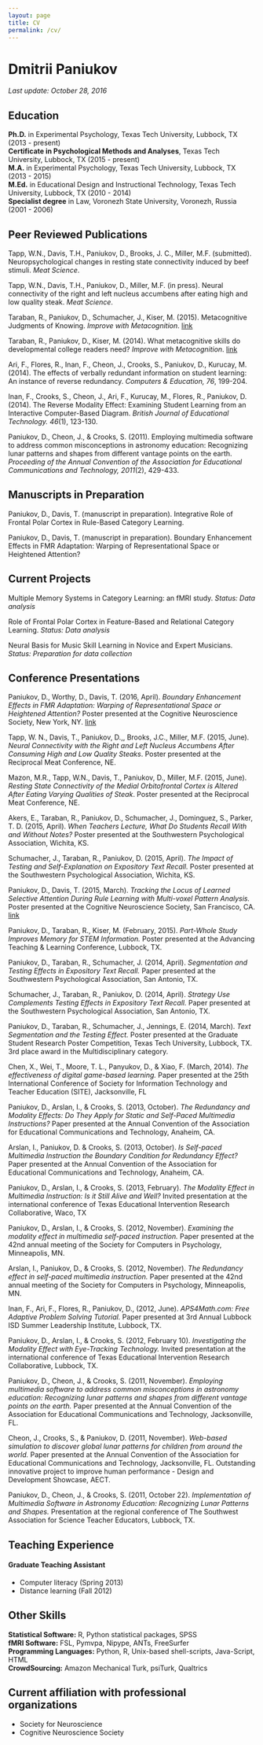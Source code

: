```yaml
---
layout: page
title: CV
permalink: /cv/
---
```


# Dmitrii Paniukov

*Last update: October 28, 2016*

## Education
**Ph.D.** in Experimental Psychology, Texas Tech University, Lubbock, TX (2013 - present)  
**Certificate in Psychological Methods and Analyses**, Texas Tech University, Lubbock, TX (2015 - present)  
**M.A.** in Experimental Psychology, Texas Tech University, Lubbock, TX (2013 - 2015)  
**M.Ed.** in Educational Design and Instructional Technology, Texas Tech University, Lubbock, TX (2010 - 2014)  
**Specialist degree** in Law, Voronezh State University, Voronezh, Russia (2001 - 2006)  

## Peer Reviewed Publications

Tapp, W.N., Davis, T.H., Paniukov, D., Brooks, J. C., Miller, M.F. (submitted). Neuropsychological changes in resting state connectivity induced by beef stimuli. *Meat Science*.

Tapp, W.N., Davis, T.H., Paniukov, D., Miller, M.F. (in press). Neural connectivity of the right and left nucleus accumbens after eating high and low quality steak. *Meat Science*.

Taraban, R., Paniukov, D., Schumacher, J., Kiser, M. (2015). Metacognitive Judgments of Knowing. *Improve with Metacognition*. [link](http://www.improvewithmetacognition.com/metacognitive-judgments-of-knowing/)  

Taraban, R., Paniukov, D., Kiser, M. (2014). What metacognitive skills do developmental college readers need? *Improve with Metacognition*.  [link](http://www.improvewithmetacognition.com/what-metacognitive-skills-do-developmental-college-readers-need/)

Ari, F., Flores, R., Inan, F., Cheon, J., Crooks, S., Paniukov, D., Kurucay, M. (2014). The effects of verbally redundant information on student learning: An instance of reverse redundancy. *Computers & Education, 76*, 199-204.

Inan, F., Crooks, S., Cheon, J., Ari, F., Kurucay, M., Flores, R., Paniukov, D. (2014). The Reverse Modality Effect: Examining Student Learning from an Interactive Computer-Based Diagram. *British Journal of Educational Technology. 46*(1), 123-130.

Paniukov, D., Cheon, J., & Crooks, S. (2011). Employing multimedia software to address common misconceptions in astronomy education: Recognizing lunar patterns and shapes from different vantage points on the earth. *Proceeding of the Annual Convention of the Association for Educational Communications and Technology, 2011*(2), 429-433.

## Manuscripts in Preparation

Paniukov, D., Davis, T. (manuscript in preparation). Integrative Role of Frontal Polar Cortex in Rule-Based Category Learning.

Paniukov, D., Davis, T. (manuscript in preparation). Boundary Enhancement Effects in FMR Adaptation: Warping of Representational Space or Heightened Attention?

## Current Projects

Multiple Memory Systems in Category Learning: an fMRI study. *Status: Data analysis*

Role of Frontal Polar Cortex in Feature-Based and Relational Category Learning. *Status: Data analysis*

Neural Basis for Music Skill Learning in Novice and Expert Musicians. *Status: Preparation for data collection*

## Conference Presentations

Paniukov, D., Worthy, D., Davis, T. (2016, April). *Boundary Enhancement Effects in FMR Adaptation: Warping of Representational Space or Heightened Attention?* Poster presented at the Cognitive Neuroscience Society, New York, NY. [link](https://www.researchgate.net/publication/299485280_Boundary_Enhancement_Effects_in_FMR_Adaptation_Warping_of_Representational_Space_or_Heightened_Attention)

Tapp, W. N., Davis, T., Paniukov, D.,, Brooks, J.C., Miller, M.F. (2015, June). *Neural Connectivity with the Right and Left Nucleus Accumbens After Consuming High and Low Quality Steaks*. Poster presented at the Reciprocal Meat Conference, NE.

Mazon, M.R., Tapp, W.N., Davis, T., Paniukov, D., Miller, M.F. (2015, June). *Resting State Connectivity of the Medial Orbitofrontal Cortex is Altered After Eating Varying Qualities of Steak*. Poster presented at the Reciprocal Meat Conference, NE.

Akers, E., Taraban, R., Paniukov, D., Schumacher, J., Dominguez, S., Parker, T. D. (2015, April). *When Teachers Lecture, What Do Students Recall With and Without Notes?* Poster presented at the Southwestern Psychological Association, Wichita, KS.

Schumacher, J., Taraban, R., Paniukov, D. (2015, April). *The Impact of Testing and Self-Explanation on Expository Text Recall.* Poster presented at the Southwestern Psychological Association, Wichita, KS.

Paniukov, D., Davis, T. (2015, March). *Tracking the Locus of Learned Selective Attention During Rule Learning with Multi-voxel Pattern Analysis.* Poster presented at the Cognitive Neuroscience Society, San Francisco, CA. [link](https://www.researchgate.net/publication/280157147_Tracking_the_Locus_of_Learned_Selective_Attention_During_Rule_Learning_with_Multi-voxel_Pattern_Analysis)

Paniukov, D., Taraban, R., Kiser, M. (February, 2015). *Part-Whole Study Improves Memory for STEM Information.* Poster presented at the Advancing Teaching & Learning Conference, Lubbock, TX.

Paniukov, D., Taraban, R., Schumacher, J. (2014, April). *Segmentation and Testing Effects in Expository Text Recall.* Paper presented at the Southwestern Psychological Association, San Antonio, TX.

Schumacher, J., Taraban, R., Paniukov, D. (2014, April). *Strategy Use Complements Testing Effects in Expository Text Recall.* Paper presented at the Southwestern Psychological Association, San Antonio, TX.

Paniukov, D., Taraban, R., Schumacher, J., Jennings, E. (2014, March). *Text Segmentation and the Testing Effect.* Poster presented at the Graduate Student Research Poster Competition, Texas Tech University, Lubbock, TX. 3rd place award in the Multidisciplinary category.

Chen, X., Wei, T., Moore, T. L., Panyukov, D., & Xiao, F. (March, 2014). *The effectiveness of digital game-based learning.* Paper presented at the 25th International Conference of Society for Information Technology and Teacher Education (SITE), Jacksonville, FL

Paniukov, D., Arslan, I., & Crooks, S. (2013, October). *The Redundancy and Modality Effects: Do They Apply for Static and Self-Paced Multimedia Instructions?* Paper presented at the Annual Convention of the Association for Educational Communications and Technology, Anaheim, CA.

Arslan, I., Paniukov, D. & Crooks, S. (2013, October). *Is Self-paced Multimedia Instruction the Boundary Condition for Redundancy Effect?* Paper presented at the Annual Convention of the Association for Educational Communications and Technology, Anaheim, CA.

Paniukov, D., Arslan, I., & Crooks, S. (2013, February). *The Modality Effect in Multimedia Instruction: Is it Still Alive and Well?* Invited presentation at the international conference of Texas Educational Intervention Research Collaborative, Waco, TX

Paniukov, D., Arslan, I., & Crooks, S. (2012, November). *Examining the modality effect in multimedia self-paced instruction.* Paper presented at the 42nd annual meeting of the Society for Computers in Psychology, Minneapolis, MN.

Arslan, I., Paniukov, D., & Crooks, S. (2012, November). *The Redundancy effect in self-paced multimedia instruction.* Paper presented at the 42nd annual meeting of the Society for Computers in Psychology, Minneapolis, MN.

Inan, F., Ari, F., Flores, R., Paniukov, D., (2012, June). *APS4Math.com: Free Adaptive Problem Solving Tutorial.* Paper presented at 3rd Annual Lubbock ISD Summer Leadership Institute, Lubbock, TX.

Paniukov, D., Arslan, I., & Crooks, S. (2012, February 10). *Investigating the Modality Effect with Eye-Tracking Technology.* Invited presentation at the international conference of Texas Educational Intervention Research Collaborative, Lubbock, TX.

Paniukov, D., Cheon, J., & Crooks, S. (2011, November). *Employing multimedia software to address common misconceptions in astronomy education: Recognizing lunar patterns and shapes from different vantage points on the earth.* Paper presented at the Annual Convention of the Association for Educational Communications and Technology, Jacksonville, FL.

Cheon, J., Crooks, S., & Paniukov, D. (2011, November). *Web-based simulation to discover global lunar patterns for children from around the world.* Paper presented at the Annual Convention of the Association for Educational Communications and Technology, Jacksonville, FL. Outstanding innovative project to improve human performance - Design and Development Showcase, AECT.

Paniukov, D., Cheon, J., & Crooks, S. (2011, October 22). *Implementation of Multimedia Software in Astronomy Education: Recognizing Lunar Patterns and Shapes.* Presentation at the regional conference of The Southwest Association for Science Teacher Educators, Lubbock, TX.

## Teaching Experience

#### Graduate Teaching Assistant

* Computer literacy (Spring 2013)  
* Distance learning (Fall 2012)  

## Other Skills
**Statistical Software:** R, Python statistical packages, SPSS  
**fMRI Software:** FSL, Pymvpa, Nipype, ANTs, FreeSurfer  
**Programming Languages:** Python, R, Unix-based shell-scripts, Java-Script, HTML  
**CrowdSourcing:** Amazon Mechanical Turk, psiTurk, Qualtrics

## Current affiliation with professional organizations  
* Society for Neuroscience
* Cognitive Neuroscience Society
